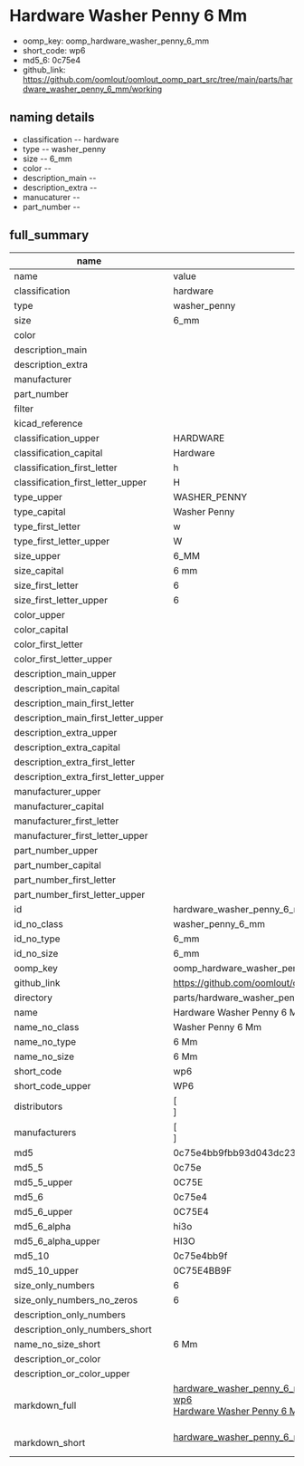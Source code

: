 # Hardware Washer Penny 6 Mm

  
* oomp_key: oomp_hardware_washer_penny_6_mm 
* short_code: wp6
* md5_6: 0c75e4  
* github_link: https://github.com/oomlout/oomlout_oomp_part_src/tree/main/parts/hardware_washer_penny_6_mm/working  
## naming details
* classification -- hardware
* type -- washer_penny
* size -- 6_mm
* color -- 
* description_main -- 
* description_extra -- 
* manucaturer -- 
* part_number -- 





## full_summary
| name | value | 
| --- | --- | 
| name | value | 
| classification | hardware | 
| type | washer_penny | 
| size | 6_mm | 
| color |  | 
| description_main |  | 
| description_extra |  | 
| manufacturer |  | 
| part_number |  | 
| filter |  | 
| kicad_reference |  | 
| classification_upper | HARDWARE | 
| classification_capital | Hardware | 
| classification_first_letter | h | 
| classification_first_letter_upper | H | 
| type_upper | WASHER_PENNY | 
| type_capital | Washer Penny | 
| type_first_letter | w | 
| type_first_letter_upper | W | 
| size_upper | 6_MM | 
| size_capital | 6 mm | 
| size_first_letter | 6 | 
| size_first_letter_upper | 6 | 
| color_upper |  | 
| color_capital |  | 
| color_first_letter |  | 
| color_first_letter_upper |  | 
| description_main_upper |  | 
| description_main_capital |  | 
| description_main_first_letter |  | 
| description_main_first_letter_upper |  | 
| description_extra_upper |  | 
| description_extra_capital |  | 
| description_extra_first_letter |  | 
| description_extra_first_letter_upper |  | 
| manufacturer_upper |  | 
| manufacturer_capital |  | 
| manufacturer_first_letter |  | 
| manufacturer_first_letter_upper |  | 
| part_number_upper |  | 
| part_number_capital |  | 
| part_number_first_letter |  | 
| part_number_first_letter_upper |  | 
| id | hardware_washer_penny_6_mm | 
| id_no_class | washer_penny_6_mm | 
| id_no_type | 6_mm | 
| id_no_size | 6_mm | 
| oomp_key | oomp_hardware_washer_penny_6_mm | 
| github_link | https://github.com/oomlout/oomlout_oomp_part_src/tree/main/parts/hardware_washer_penny_6_mm/working | 
| directory | parts/hardware_washer_penny_6_mm | 
| name | Hardware Washer Penny 6 Mm | 
| name_no_class | Washer Penny 6 Mm | 
| name_no_type | 6 Mm | 
| name_no_size | 6 Mm | 
| short_code | wp6 | 
| short_code_upper | WP6 | 
| distributors | [<br>] | 
| manufacturers | [<br>] | 
| md5 | 0c75e4bb9fbb93d043dc23a0dccf7add | 
| md5_5 | 0c75e | 
| md5_5_upper | 0C75E | 
| md5_6 | 0c75e4 | 
| md5_6_upper | 0C75E4 | 
| md5_6_alpha | hi3o | 
| md5_6_alpha_upper | HI3O | 
| md5_10 | 0c75e4bb9f | 
| md5_10_upper | 0C75E4BB9F | 
| size_only_numbers | 6 | 
| size_only_numbers_no_zeros | 6 | 
| description_only_numbers |  | 
| description_only_numbers_short |   | 
| name_no_size_short | 6 Mm | 
| description_or_color |   | 
| description_or_color_upper |   | 
| markdown_full | [hardware_washer_penny_6_mm](https://github.com/oomlout/oomlout_oomp_part_src/tree/main/parts/hardware_washer_penny_6_mm/working)<br>[wp6](https://github.com/oomlout/oomlout_oomp_part_src/tree/main/parts/hardware_washer_penny_6_mm/working)<br>[Hardware Washer Penny 6 Mm](https://github.com/oomlout/oomlout_oomp_part_src/tree/main/parts/hardware_washer_penny_6_mm/working)<br><br> | 
| markdown_short | [hardware_washer_penny_6_mm](https://github.com/oomlout/oomlout_oomp_part_src/tree/main/parts/hardware_washer_penny_6_mm/working)<br><br> | 
